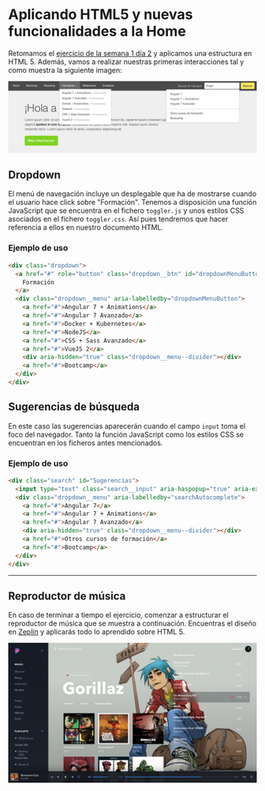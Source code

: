 # Aplicando HTML5 y nuevas funcionalidades a la Home

Retomamos el [ejercicio de la semana 1 día 2](https://github.com/campusboream/week1_day2) y aplicamos una estructura en HTML 5. Además, vamos a realizar nuestras primeras interacciones tal y como muestra la siguiente imagen:

![alt](images/jquery.png)

## Dropdown

El menú de navegación incluye un desplegable que ha de mostrarse cuando el usuario hace click sobre "Formación". Tenemos a disposición una función JavaScript que se encuentra en el fichero `toggler.js` y unos estilos CSS asociados en el fichero `toggler.css`. Así pues tendremos que hacer referencia a ellos en nuestro documento HTML.

### Ejemplo de uso

```HTML
<div class="dropdown">
  <a href="#" role="button" class="dropdown__btn" id="dropdownMenuButton" aria-haspopup="true" aria-expanded="false">
    Formación
  </a>
  <div class="dropdown__menu" aria-labelledby="dropdownMenuButton">
    <a href="#">Angular 7 + Animations</a>
    <a href="#">Angular 7 Avanzado</a>
    <a href="#">Docker + Kubernetes</a>
    <a href="#">NodeJS</a>
    <a href="#">CSS + Sass Avanzado</a>
    <a href="#">VueJS 2</a>
    <div aria-hidden="true" class="dropdown__menu--divider"></div>
    <a href="#">Bootcamp</a>
  </div>
</div>
```

## Sugerencias de búsqueda

En este caso las sugerencias aparecerán cuando el campo `input` toma el foco del navegador. Tanto la función JavaScript como los estilos CSS se encuentran en los ficheros antes mencionados.

### Ejemplo de uso

```HTML
<div class="search" id="Sugerencias">
  <input type="text" class="search__input" aria-haspopup="true" aria-expanded="false">
  <div class="dropdown__menu" aria-labelledby="searchAutocomplete">
    <a href="#">Angular 7</a>
    <a href="#">Angular 7 + Animations</a>
    <a href="#">Angular 7 Avanzado</a>
    <div aria-hidden="true" class="dropdown__menu--divider"></div>
    <a href="#">Otros cursos de formación</a>
    <a href="#">Bootcamp</a>
  </div>
</div>
```
---

## Reproductor de música

En caso de terminar a tiempo el ejercicio, comenzar a estructurar el reproductor de música que se muestra a continuación. Encuentras el diseño en [Zeplin](https://app.zeplin.io/) y aplicarás todo lo aprendido sobre HTML 5.

![alt](images/player.png)